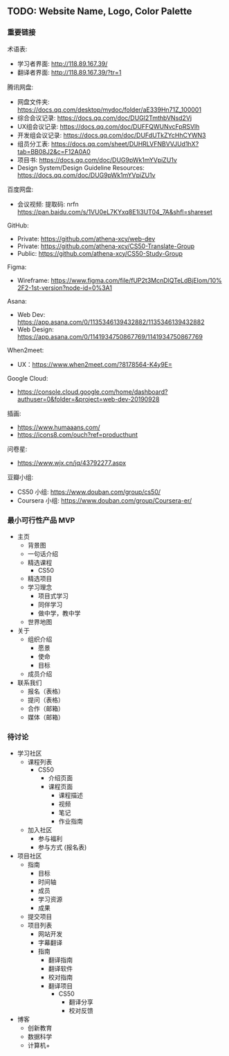 ## TODO: Website Name, Logo, Color Palette

### 重要链接
术语表:   
- 学习者界面: http://118.89.167.39/  
- 翻译者界面: http://118.89.167.39/?tr=1  

腾讯网盘:  
- 网盘文件夹: https://docs.qq.com/desktop/mydoc/folder/aE339Hn71Z_100001  
- 综合会议记录: https://docs.qq.com/doc/DUGl2TmthbVNsd2Vj  
- UX组会议记录: https://docs.qq.com/doc/DUFFQWUNvcFpRSVlh  
- 开发组会议记录: https://docs.qq.com/doc/DUFdUTkZYcHhCYWN3  
- 组员分工表: https://docs.qq.com/sheet/DUHRLVFNBVVJUd1hX?tab=BB08J2&c=F12A0A0   
- 项目书: https://docs.qq.com/doc/DUG9pWk1mYVpiZU1v  
- Design System/Design Guideline Resources: https://docs.qq.com/doc/DUG9pWk1mYVpiZU1v  

百度网盘:  
- 会议视频: 提取码: nrfn https://pan.baidu.com/s/1VU0eL7KYxq8E1i3UT04_7A&shfl=shareset   

GitHub:  
- Private: https://github.com/athena-xcy/web-dev  
- Private: https://github.com/athena-xcy/CS50-Translate-Group  
- Public: https://github.com/athena-xcy/CS50-Study-Group  

Figma:  
- Wireframe: https://www.figma.com/file/fUP2t3McnDlQTeLdBjEIom/10%2F2-1st-version?node-id=0%3A1  

Asana:  
- Web Dev: https://app.asana.com/0/1135346139432882/1135346139432882
- Web Design: https://app.asana.com/0/1141934750867769/1141934750867769   

When2meet:  
- UX：https://www.when2meet.com/?8178564-K4y9E=  

Google Cloud:  
- https://console.cloud.google.com/home/dashboard?authuser=0&folder=&project=web-dev-20190928  

插画:  
- https://www.humaaans.com/  
- https://icons8.com/ouch?ref=producthunt  

问卷星:  
- https://www.wjx.cn/jq/43792277.aspx  

豆瓣小组:  
- CS50 小组: https://www.douban.com/group/cs50/  
- Coursera 小组: https://www.douban.com/group/Coursera-er/  

### 最小可行性产品 MVP
- 主页
  - 背景图
  - 一句话介绍
  - 精选课程
    - CS50
  - 精选项目
  - 学习理念
    - 项目式学习
    - 同伴学习
    - 做中学，教中学
  - 世界地图
- 关于
  - 组织介绍
    - 愿景
    - 使命
    - 目标
  - 成员介绍
- 联系我们
  - 报名（表格）
  - 提问（表格）
  - 合作（邮箱）
  - 媒体（邮箱）
  
### 待讨论
- 学习社区
  - 课程列表
    - CS50
      - 介绍页面
      - 课程页面
        - 课程描述
        - 视频
        - 笔记
        - 作业指南
  - 加入社区
    - 参与福利
    - 参与方式 (报名表)
- 项目社区
  - 指南 
    - 目标
    - 时间轴
    - 成员
    - 学习资源
    - 成果
  - 提交项目
  - 项目列表
    - 网站开发
    - 字幕翻译
    - 指南	
      - 翻译指南
      - 翻译软件
      - 校对指南
      - 翻译项目
        - CS50
          - 翻译分享
          - 校对反馈
- 博客
  - 创新教育
  - 数据科学
  - 计算机+
  
  
  
  
